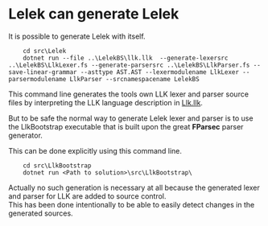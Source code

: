 # Lelek can generate Lelek

It is possible to generate Lelek with itself.

```shell
    cd src\Lelek
    dotnet run --file ..\LelekBS\llk.llk  --generate-lexersrc ..\LelekBS\LlkLexer.fs --generate-parsersrc ..\LelekBS\LlkParser.fs --save-linear-grammar --asttype AST.AST --lexermodulename LlkLexer --parsermodulename LlkParser --srcnamespacename LelekBS
```

This command line generates the tools own LLK lexer and parser source files by interpreting the LLK language description in [Llk.llk](../src/LelekBS/Llk.llk).

But to be safe the normal way to generate Lelek lexer and parser is to use the LlkBootstrap executable that is built upon the great **FParsec** parser generator.

This can be done explicitly using this command line.

```shell
    cd src\LlkBootstrap
    dotnet run <Path to solution>\src\LlkBootstrap\
```

Actually no such generation is necessary at all because the generated lexer and parser for LLK are added to source control.  
This has been done intentionally to be able to easily detect changes in the generated sources.
